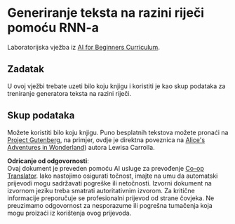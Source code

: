 <!--
CO_OP_TRANSLATOR_METADATA:
{
  "original_hash": "439e12796197a90e7623d4c9c057b9c2",
  "translation_date": "2025-08-25T21:48:43+00:00",
  "source_file": "lessons/5-NLP/17-GenerativeNetworks/lab/README.md",
  "language_code": "hr"
}
-->
# Generiranje teksta na razini riječi pomoću RNN-a

Laboratorijska vježba iz [AI for Beginners Curriculum](https://github.com/microsoft/ai-for-beginners).

## Zadatak

U ovoj vježbi trebate uzeti bilo koju knjigu i koristiti je kao skup podataka za treniranje generatora teksta na razini riječi.

## Skup podataka

Možete koristiti bilo koju knjigu. Puno besplatnih tekstova možete pronaći na [Project Gutenberg](https://www.gutenberg.org/), na primjer, ovdje je direktna poveznica na [Alice's Adventures in Wonderland](https://www.gutenberg.org/files/11/11-0.txt)) autora Lewisa Carrolla.

**Odricanje od odgovornosti**:  
Ovaj dokument je preveden pomoću AI usluge za prevođenje [Co-op Translator](https://github.com/Azure/co-op-translator). Iako nastojimo osigurati točnost, imajte na umu da automatski prijevodi mogu sadržavati pogreške ili netočnosti. Izvorni dokument na izvornom jeziku treba smatrati autoritativnim izvorom. Za kritične informacije preporučuje se profesionalni prijevod od strane čovjeka. Ne preuzimamo odgovornost za nesporazume ili pogrešna tumačenja koja mogu proizaći iz korištenja ovog prijevoda.